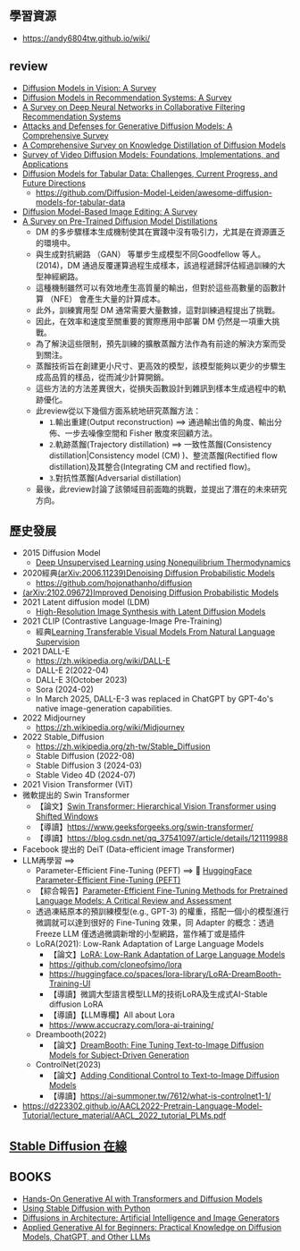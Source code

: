 ## 學習資源
- https://andy6804tw.github.io/wiki/
## review
- [Diffusion Models in Vision: A Survey](https://arxiv.org/abs/2209.04747)
- [Diffusion Models in Recommendation Systems: A Survey](https://arxiv.org/abs/2501.10548)
- [A Survey on Deep Neural Networks in Collaborative Filtering Recommendation Systems](https://arxiv.org/abs/2412.01378)
- [Attacks and Defenses for Generative Diffusion Models: A Comprehensive Survey](https://arxiv.org/abs/2408.03400)
- [A Comprehensive Survey on Knowledge Distillation of Diffusion Models](https://arxiv.org/abs/2304.04262)
- [Survey of Video Diffusion Models: Foundations, Implementations, and Applications](https://arxiv.org/abs/2504.16081)
- [Diffusion Models for Tabular Data: Challenges, Current Progress, and Future Directions](https://arxiv.org/abs/2502.17119)
  - https://github.com/Diffusion-Model-Leiden/awesome-diffusion-models-for-tabular-data 
- [Diffusion Model-Based Image Editing: A Survey](https://arxiv.org/abs/2402.17525)
- [A Survey on Pre-Trained Diffusion Model Distillations](https://arxiv.org/abs/2502.08364)
  - DM 的多步驟樣本生成機制使其在實踐中沒有吸引力，尤其是在資源匱乏的環境中。
  - 與生成對抗網路 （GAN） 等單步生成模型不同Goodfellow 等人。 (2014)，DM 通過反覆運算過程生成樣本，該過程遞歸評估經過訓練的大型神經網路。
  - 這種機制雖然可以有效地產生高質量的輸出，但對於這些高數量的函數計算 （NFE） 會產生大量的計算成本。
  - 此外，訓練實用型 DM 通常需要大量數據，這對訓練過程提出了挑戰。
  - 因此，在效率和速度至關重要的實際應用中部署 DM 仍然是一項重大挑戰。
  - 為了解決這些限制，預先訓練的擴散蒸餾方法作為有前途的解決方案而受到關注。
  - 蒸餾技術旨在創建更小尺寸、更高效的模型，該模型能夠以更少的步驟生成高品質的樣品，從而減少計算開銷。
  - 這些方法的方法差異很大，從損失函數設計到雜訊到樣本生成過程中的軌跡優化。
  - 此review從以下幾個方面系統地研究蒸餾方法：
    - `1`.輸出重建(Output reconstruction) ==> 通過輸出值的角度、輸出分佈、一步去噪像空間和 Fisher 散度來回顧方法。
    - `2`.軌跡蒸餾(Trajectory distillation) ==> 一致性蒸餾(Consistency distillation|Consistency model (CM) )、整流蒸餾(Rectified flow distillation)及其整合(Integrating CM and rectified flow)。
    - `3`.對抗性蒸餾(Adversarial distillation)
  - 最後，此review討論了該領域目前面臨的挑戰，並提出了潛在的未來研究方向。

## 歷史發展
- 2015 Diffusion Model
  - [Deep Unsupervised Learning using Nonequilibrium Thermodynamics](https://proceedings.mlr.press/v37/sohl-dickstein15.pdf)
- 2020經典[(arXiv:2006.11239)Denoising Diffusion Probabilistic Models](https://arxiv.org/abs/2006.11239)
  - https://github.com/hojonathanho/diffusion 
- [(arXiv:2102.09672)Improved Denoising Diffusion Probabilistic Models](https://arxiv.org/abs/2102.09672)
- 2021 Latent diffusion model (LDM)
  - [High-Resolution Image Synthesis with Latent Diffusion Models](https://arxiv.org/abs/2112.10752) 
- 2021 CLIP (Contrastive Language-Image Pre-Training)
  - 經典[Learning Transferable Visual Models From Natural Language Supervision](https://arxiv.org/abs/2103.00020) 
- 2021 DALL-E
  - https://zh.wikipedia.org/wiki/DALL-E
  - DALL-E 2(2022-04)
  - DALL-E 3(October 2023)
  - Sora (2024-02)
  - In March 2025, DALL-E-3 was replaced in ChatGPT by GPT-4o's native image-generation capabilities.
- 2022 Midjourney
  - https://zh.wikipedia.org/wiki/Midjourney 
- 2022 Stable_Diffusion
  - https://zh.wikipedia.org/zh-tw/Stable_Diffusion
  - Stable Diffusion (2022-08)
  - Stable Diffusion 3 (2024-03)
  - Stable Video 4D (2024-07)
- 2021 Vision Transformer (ViT)
- 微軟提出的 Swin Transformer
  - 【論文】[Swin Transformer: Hierarchical Vision Transformer using Shifted Windows](https://arxiv.org/abs/2103.14030)
  - 【導讀】https://www.geeksforgeeks.org/swin-transformer/
  - 【導讀】https://blog.csdn.net/qq_37541097/article/details/121119988
- Facebook 提出的 DeiT (Data-efficient image Transformer)
- LLM再學習 ==>
  - Parameter-Efficient Fine-Tuning (PEFT) ==> 🤗 [HuggingFace Parameter-Efficient Fine-Tuning (PEFT)](https://github.com/huggingface/peft)
  - 【綜合報告】[Parameter-Efficient Fine-Tuning Methods for Pretrained Language Models: A Critical Review and Assessment](https://arxiv.org/abs/2312.12148)
  - 透過凍結原本的預訓練模型(e.g., GPT-3) 的權重，搭配一個小的模型進行微調就可以達到很好的 Fine-Tuning 效果，同 Adapter 的概念：透過 Freeze LLM 僅透過微調新增的小型網路，當作補丁或是插件
  - LoRA(2021): Low-Rank Adaptation of Large Language Models
    - 【論文】[LoRA: Low-Rank Adaptation of Large Language Models](https://arxiv.org/abs/2106.09685)
    - https://github.com/cloneofsimo/lora
    - https://huggingface.co/spaces/lora-library/LoRA-DreamBooth-Training-UI
    - 【導讀】微調大型語言模型LLM的技術LoRA及生成式AI-Stable diffusion LoRA
    - 【導讀】【LLM專欄】All about Lora
    - https://www.accucrazy.com/lora-ai-training/
  - Dreambooth(2022)
    - 【論文】[DreamBooth: Fine Tuning Text-to-Image Diffusion Models for Subject-Driven Generation](https://arxiv.org/abs/2208.12242) 
  - ControlNet(2023)
    - 【論文】[Adding Conditional Control to Text-to-Image Diffusion Models](https://arxiv.org/abs/2302.05543)
    - 【導讀】https://ai-summoner.tw/7612/what-is-controlnet1-1/  
- https://d223302.github.io/AACL2022-Pretrain-Language-Model-Tutorial/lecture_material/AACL_2022_tutorial_PLMs.pdf


## [Stable Diffusion 在線](https://stablediffusionweb.com/zh-tw)
## BOOKS
- [Hands-On Generative AI with Transformers and Diffusion Models](https://learning.oreilly.com/library/view/hands-on-generative-ai/9781098149239/)
- [Using Stable Diffusion with Python](https://learning.oreilly.com/library/view/using-stable-diffusion/9781835086377/)
- [Diffusions in Architecture: Artificial Intelligence and Image Generators](https://learning.oreilly.com/library/view/diffusions-in-architecture/9781394191772/)
- [Applied Generative AI for Beginners: Practical Knowledge on Diffusion Models, ChatGPT, and Other LLMs]()
